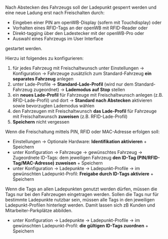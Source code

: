 Nach Abstecken des Fahrzeugs soll der Ladepunkt gesperrt werden und eine neue Ladung erst nach Freischalten durch:

- Eingeben einer PIN am openWB-Display (sofern mit Touchdisplay) oder
- Vorhalten eines RFID-Tags an der openWB mit RFID-Reader oder
- Direkt-tagging über den Ladestecker mit der openWB-Pro oder
- Auswahl eines Fahrzeugs im User Interface

gestartet werden.

Hierzu ist folgendes zu konfigurieren:

1. für jedes Fahrzeug mit Freischaltwunsch unter Einstellungen -> Konfiguration -> Fahrzeuge zusätzlich zum Standard-Fahrzeug **ein separates Fahrzeug** anlegen
2. unter Lade-Profile -> **Standard-Lade-Profil** (wird nur dem Standard-Fahrzeug zugeordnet) -> **Lademodus auf Stop** stellen
3. ein **neues Lade-Profil** für Fahrzeuge mit Freischaltwunsch anlegen (z.B. RFID-Lade-Profil) und dort -> **Standard nach Abstecken** aktivieren sowie bevorzugten Lademodus wählen
4. den Fahrzeugen mit Freischaltwunsch **das Lade-Profil** für Fahrzeuge mit Freischaltwunsch **zuweisen** (z.B. RFID-Lade-Profil)
5. **Speichern** nicht vergessen

Wenn die Freischaltung mittels PIN, RFID oder MAC-Adresse erfolgen soll:

- Einstellungen -> Optionale Hardware: **Identifikation aktivieren** + Speichern
- unter Konfiguration -> Fahrzeuge -> gewünschtes Fahrzeug -> Zugeordnete ID-Tags: dem jeweiligen Fahrzeug **den ID-Tag (PIN/RFID-Tag/MAC-Adresse) zuweisen** + Speichern
- unter Konfiguration -> Ladepunkte -> Ladepunkt-Profile -> im gewünschten Ladepunkt-Profil: **Freigabe durch ID-Tags aktiviere** + Speichern

Wenn die Tags an allen Ladepunkten genutzt werden dürfen, müssen die Tags nur bei den Fahrzeugen eingetragen werden. Sollen die Tags nur für bestimmte Ladepunkte nutzbar sein, müssen alle Tags in den jeweiligen Ladepunkt-Profilen hinterlegt werden. Damit lassen sich zB Kunden und Mitarbeiter-Parkplätze abbilden.
- unter Konfiguration -> Ladepunkte -> Ladepunkt-Profile -> im gewünschten Ladepunkt-Profil: **die gültigen ID-Tags zuordnen** + Speichern
